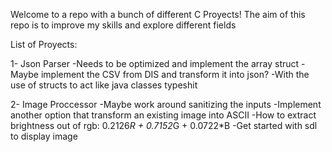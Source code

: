 Welcome to a repo with a bunch of different C Proyects!
The aim of this repo is to improve my skills and explore different fields

List of Proyects:

1- Json Parser 
    -Needs to be optimized and implement the array struct
    -Maybe implement the CSV from DIS and transform it into json?
        -With the use of structs to act like java classes typeshit


2- Image Proccessor
        -Maybe work around sanitizing the inputs
    -Implement another option that transform an existing image into ASCII
        -How to extract brightness out of rgb: 0.2126*R + 0.7152*G + 0.0722*B
    -Get started with sdl to display image
